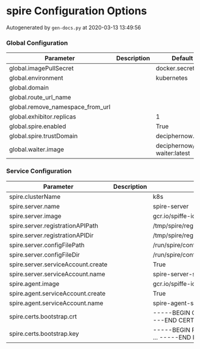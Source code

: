 # spire Configuration Options

Autogenerated by `gen-docs.py` at 2020-03-13 13:49:56

### Global Configuration

|           Parameter            |Description|           Default           |
|--------------------------------|-----------|-----------------------------|
|global.imagePullSecret          |           |docker.secret                |
|global.environment              |           |kubernetes                   |
|global.domain                   |           |                             |
|global.route_url_name           |           |                             |
|global.remove_namespace_from_url|           |                             |
|global.exhibitor.replicas       |           |                            1|
|global.spire.enabled            |           |True                         |
|global.spire.trustDomain        |           |deciphernow.com              |
|global.waiter.image             |           |deciphernow/k8s-waiter:latest|

### Service Configuration

|            Parameter             |Description|                             Default                             |
|----------------------------------|-----------|-----------------------------------------------------------------|
|spire.clusterName                 |           |k8s                                                              |
|spire.server.name                 |           |spire-server                                                     |
|spire.server.image                |           |gcr.io/spiffe-io/spire-server:0.8.1                              |
|spire.server.registrationAPIPath  |           |/tmp/spire/registration/registration.sock                        |
|spire.server.registrationAPIDir   |           |/tmp/spire/registration                                          |
|spire.server.configFilePath       |           |/run/spire/config/server.conf                                    |
|spire.server.configFileDir        |           |/run/spire/config                                                |
|spire.server.serviceAccount.create|           |True                                                             |
|spire.server.serviceAccount.name  |           |spire-server-sa                                                  |
|spire.agent.image                 |           |gcr.io/spiffe-io/spire-agent:0.8.1                               |
|spire.agent.serviceAccount.create |           |True                                                             |
|spire.agent.serviceAccount.name   |           |spire-agent-sa                                                   |
|spire.certs.bootstrap.crt         |           |-----BEGIN CERTIFICATE----- ... -----END CERTIFICATE-----        |
|spire.certs.bootstrap.key         |           |-----BEGIN RSA PRIVATE KEY----- ... -----END RSA PRIVATE KEY-----|

